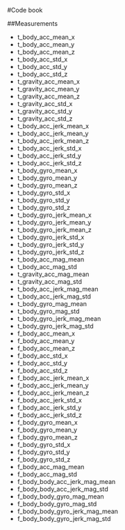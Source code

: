 #Code book

##Measurements

* t_body_acc_mean_x
* t_body_acc_mean_y
* t_body_acc_mean_z
* t_body_acc_std_x
* t_body_acc_std_y
* t_body_acc_std_z
* t_gravity_acc_mean_x
* t_gravity_acc_mean_y
* t_gravity_acc_mean_z
* t_gravity_acc_std_x
* t_gravity_acc_std_y
* t_gravity_acc_std_z
* t_body_acc_jerk_mean_x
* t_body_acc_jerk_mean_y
* t_body_acc_jerk_mean_z
* t_body_acc_jerk_std_x
* t_body_acc_jerk_std_y
* t_body_acc_jerk_std_z
* t_body_gyro_mean_x
* t_body_gyro_mean_y
* t_body_gyro_mean_z
* t_body_gyro_std_x
* t_body_gyro_std_y
* t_body_gyro_std_z
* t_body_gyro_jerk_mean_x
* t_body_gyro_jerk_mean_y
* t_body_gyro_jerk_mean_z
* t_body_gyro_jerk_std_x
* t_body_gyro_jerk_std_y
* t_body_gyro_jerk_std_z
* t_body_acc_mag_mean
* t_body_acc_mag_std
* t_gravity_acc_mag_mean
* t_gravity_acc_mag_std
* t_body_acc_jerk_mag_mean
* t_body_acc_jerk_mag_std
* t_body_gyro_mag_mean
* t_body_gyro_mag_std
* t_body_gyro_jerk_mag_mean
* t_body_gyro_jerk_mag_std
* f_body_acc_mean_x
* f_body_acc_mean_y
* f_body_acc_mean_z
* f_body_acc_std_x
* f_body_acc_std_y
* f_body_acc_std_z
* f_body_acc_jerk_mean_x
* f_body_acc_jerk_mean_y
* f_body_acc_jerk_mean_z
* f_body_acc_jerk_std_x
* f_body_acc_jerk_std_y
* f_body_acc_jerk_std_z
* f_body_gyro_mean_x
* f_body_gyro_mean_y
* f_body_gyro_mean_z
* f_body_gyro_std_x
* f_body_gyro_std_y
* f_body_gyro_std_z
* f_body_acc_mag_mean
* f_body_acc_mag_std
* f_body_body_acc_jerk_mag_mean
* f_body_body_acc_jerk_mag_std
* f_body_body_gyro_mag_mean
* f_body_body_gyro_mag_std
* f_body_body_gyro_jerk_mag_mean
* f_body_body_gyro_jerk_mag_std